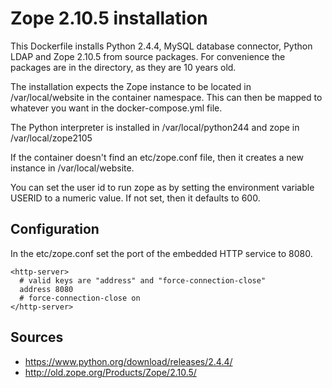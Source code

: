 Zope 2.10.5 installation
========================

This Dockerfile installs Python 2.4.4, MySQL database connector, Python LDAP
and Zope 2.10.5 from source packages. For convenience the packages are in
the directory, as they are 10 years old.

The installation expects the Zope instance to be located in /var/local/website
in the container namespace. This can then be mapped to whatever you want in the
docker-compose.yml file.

The Python interpreter is installed in /var/local/python244 and zope in /var/local/zope2105

If the container doesn't find an etc/zope.conf file, then it creates a new instance
in /var/local/website.

You can set the user id to run zope as by setting the environment variable USERID to
a numeric value. If not set, then it defaults to 600.

Configuration
-------------
In the etc/zope.conf set the port of the embedded HTTP service to 8080.
```
<http-server>
  # valid keys are "address" and "force-connection-close"
  address 8080
  # force-connection-close on
</http-server>
```

Sources
-------
* https://www.python.org/download/releases/2.4.4/
* http://old.zope.org/Products/Zope/2.10.5/
